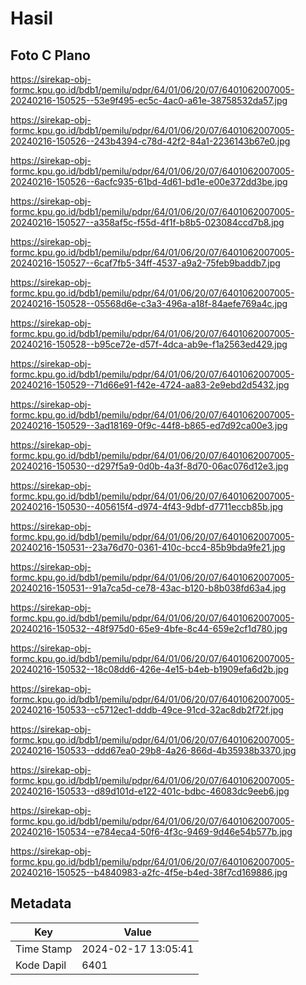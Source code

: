 # Hasil

## Foto C Plano

https://sirekap-obj-formc.kpu.go.id/bdb1/pemilu/pdpr/64/01/06/20/07/6401062007005-20240216-150525--53e9f495-ec5c-4ac0-a61e-38758532da57.jpg

https://sirekap-obj-formc.kpu.go.id/bdb1/pemilu/pdpr/64/01/06/20/07/6401062007005-20240216-150526--243b4394-c78d-42f2-84a1-2236143b67e0.jpg

https://sirekap-obj-formc.kpu.go.id/bdb1/pemilu/pdpr/64/01/06/20/07/6401062007005-20240216-150526--6acfc935-61bd-4d61-bd1e-e00e372dd3be.jpg

https://sirekap-obj-formc.kpu.go.id/bdb1/pemilu/pdpr/64/01/06/20/07/6401062007005-20240216-150527--a358af5c-f55d-4f1f-b8b5-023084ccd7b8.jpg

https://sirekap-obj-formc.kpu.go.id/bdb1/pemilu/pdpr/64/01/06/20/07/6401062007005-20240216-150527--6caf7fb5-34ff-4537-a9a2-75feb9baddb7.jpg

https://sirekap-obj-formc.kpu.go.id/bdb1/pemilu/pdpr/64/01/06/20/07/6401062007005-20240216-150528--05568d6e-c3a3-496a-a18f-84aefe769a4c.jpg

https://sirekap-obj-formc.kpu.go.id/bdb1/pemilu/pdpr/64/01/06/20/07/6401062007005-20240216-150528--b95ce72e-d57f-4dca-ab9e-f1a2563ed429.jpg

https://sirekap-obj-formc.kpu.go.id/bdb1/pemilu/pdpr/64/01/06/20/07/6401062007005-20240216-150529--71d66e91-f42e-4724-aa83-2e9ebd2d5432.jpg

https://sirekap-obj-formc.kpu.go.id/bdb1/pemilu/pdpr/64/01/06/20/07/6401062007005-20240216-150529--3ad18169-0f9c-44f8-b865-ed7d92ca00e3.jpg

https://sirekap-obj-formc.kpu.go.id/bdb1/pemilu/pdpr/64/01/06/20/07/6401062007005-20240216-150530--d297f5a9-0d0b-4a3f-8d70-06ac076d12e3.jpg

https://sirekap-obj-formc.kpu.go.id/bdb1/pemilu/pdpr/64/01/06/20/07/6401062007005-20240216-150530--405615f4-d974-4f43-9dbf-d7711eccb85b.jpg

https://sirekap-obj-formc.kpu.go.id/bdb1/pemilu/pdpr/64/01/06/20/07/6401062007005-20240216-150531--23a76d70-0361-410c-bcc4-85b9bda9fe21.jpg

https://sirekap-obj-formc.kpu.go.id/bdb1/pemilu/pdpr/64/01/06/20/07/6401062007005-20240216-150531--91a7ca5d-ce78-43ac-b120-b8b038fd63a4.jpg

https://sirekap-obj-formc.kpu.go.id/bdb1/pemilu/pdpr/64/01/06/20/07/6401062007005-20240216-150532--48f975d0-65e9-4bfe-8c44-659e2cf1d780.jpg

https://sirekap-obj-formc.kpu.go.id/bdb1/pemilu/pdpr/64/01/06/20/07/6401062007005-20240216-150532--18c08dd6-426e-4e15-b4eb-b1909efa6d2b.jpg

https://sirekap-obj-formc.kpu.go.id/bdb1/pemilu/pdpr/64/01/06/20/07/6401062007005-20240216-150533--c5712ec1-dddb-49ce-91cd-32ac8db2f72f.jpg

https://sirekap-obj-formc.kpu.go.id/bdb1/pemilu/pdpr/64/01/06/20/07/6401062007005-20240216-150533--ddd67ea0-29b8-4a26-866d-4b35938b3370.jpg

https://sirekap-obj-formc.kpu.go.id/bdb1/pemilu/pdpr/64/01/06/20/07/6401062007005-20240216-150533--d89d101d-e122-401c-bdbc-46083dc9eeb6.jpg

https://sirekap-obj-formc.kpu.go.id/bdb1/pemilu/pdpr/64/01/06/20/07/6401062007005-20240216-150534--e784eca4-50f6-4f3c-9469-9d46e54b577b.jpg

https://sirekap-obj-formc.kpu.go.id/bdb1/pemilu/pdpr/64/01/06/20/07/6401062007005-20240216-150525--b4840983-a2fc-4f5e-b4ed-38f7cd169886.jpg


## Metadata

| Key        | Value               |
| ---------- | ------------------- |
| Time Stamp | 2024-02-17 13:05:41 |
| Kode Dapil | 6401                |



